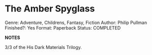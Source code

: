 # The Amber Spyglass

Genre: Adventure, Childrens, Fantasy, Fiction
Author: Philip Pullman
Finished?: Yes
Format: Paperback
Status: COMPLETED

**NOTES**

3/3 of the His Dark Materials Trilogy.